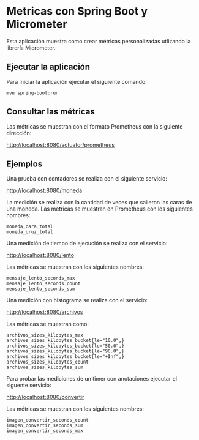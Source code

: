 
# Metricas con Spring Boot y Micrometer

Esta aplicación muestra como crear métricas personalizadas utlizando la librería Micrometer. 

## Ejecutar la aplicación

Para iniciar la aplicación ejecutar el siguiente comando:
```
mvn spring-boot:run
```

## Consultar las métricas

Las métricas se muestran con el formato Prometheus con la siguiente dirección:

[http://localhost:8080/actuator/prometheus](http://localhost:8080/actuator/prometheus)


## Ejemplos
Una prueba con contadores se realiza con el siguiente servicio:

[http://localhost:8080/moneda](http://localhost:8080/moneda)

La medición se realiza con la cantidad de veces que salieron las caras de una moneda. Las métricas se muestran en Prometheus con los siguientes nombres:

```
moneda_cara_total
moneda_cruz_total
```

Una medición de tiempo de ejecución se realiza con el servicio:

[http://localhost:8080/lento](http://localhost:8080/lento)

Las métricas se muestran con los siguientes nombres:

```
mensaje_lento_seconds_max
mensaje_lento_seconds_count
mensaje_lento_seconds_sum
```

Una medición con histograma se realiza con el servicio: 

[http://localhost:8080/archivos](http://localhost:8080/archivos)

Las métricas se muestran como: 

```
archivos_sizes_kilobytes_max 
archivos_sizes_kilobytes_bucket{le="10.0",} 
archivos_sizes_kilobytes_bucket{le="50.0",} 
archivos_sizes_kilobytes_bucket{le="90.0",} 
archivos_sizes_kilobytes_bucket{le="+Inf",} 
archivos_sizes_kilobytes_count 
archivos_sizes_kilobytes_sum 
```

Para probar las mediciones de un timer con anotaciones ejecutar el siguente servicio:

[http://localhost:8080/convertir](http://localhost:8080/convertir)

Las métricas se muestran con los siguientes nombres:

```
imagen_convertir_seconds_count
imagen_convertir_seconds_sum
imagen_convertir_seconds_max
```
